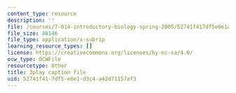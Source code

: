 ```yaml
---
content_type: resource
description: ''
file: /courses/7-014-introductory-biology-spring-2005/52741f417df5e0e1d3c4a42d71157af3_5W4EnYzNRdA.srt
file_size: 46146
file_type: application/x-subrip
learning_resource_types: []
license: https://creativecommons.org/licenses/by-nc-sa/4.0/
ocw_type: OCWFile
resourcetype: Other
title: 3play caption file
uid: 52741f41-7df5-e0e1-d3c4-a42d71157af3
---
```

